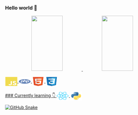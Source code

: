 ### Hello world 👋

<div align="center">
  <a href="https://github.com/caio-sp">
  <img height="180em" width="45%" src="https://github-readme-stats.vercel.app/api?username=caio-sp&show_icons=true&theme=dark&include_all_commits=true&count_private=true"/>
  <img height="180em" width="45%" src="https://github-readme-stats.vercel.app/api/top-langs/?username=caio-sp&layout=compact&langs_count=7&theme=dark"/>
</div>

<div style="display: inline_block"><br>
  <img align="center" alt="Caio-Js" height="30" width="40" src="https://raw.githubusercontent.com/devicons/devicon/master/icons/javascript/javascript-plain.svg">
  <img align="center" alt="Caio-Php" height="30" width="40" src="https://raw.githubusercontent.com/devicons/devicon/master/icons/php/php-plain.svg">
  
  <img align="center" alt="Caio-HTML" height="30" width="40" src="https://raw.githubusercontent.com/devicons/devicon/master/icons/html5/html5-original.svg">
  <img align="center" alt="Caio-CSS" height="30" width="40" src="https://raw.githubusercontent.com/devicons/devicon/master/icons/css3/css3-original.svg">
 </div> 
 <div style="display: inline_block"><br>
  ### Currently learning 👇
  <img align="center" alt="Caio-React" height="30" width="40" src="https://raw.githubusercontent.com/devicons/devicon/master/icons/react/react-original.svg">
  <img align="center" alt="Rafa-Python" height="30" width="40" src="https://raw.githubusercontent.com/devicons/devicon/master/icons/python/python-original.svg">
  
  <!--<img align="right" alt="Rafa-pic" height="150" style="border-radius:50px;" src="https://media.discordapp.net/attachments/639956127056134178/890373478988013628/Publicacoes_Instagram_1_1.png?width=676&height=676">-->
</div>

![GitHub Snake ](https://github.com/caio-sp/caio-sp/blob/output/github-contribution-grid-snake-dark.svg)

<!--
**caio-sp/caio-sp** is a ✨ _special_ ✨ repository because its `README.md` (this file) appears on your GitHub profile.

Here are some ideas to get you started:

- 🔭 I’m currently working on ...
- 🌱 I’m currently learning ...
- 👯 I’m looking to collaborate on ...
- 🤔 I’m looking for help with ...
- 💬 Ask me about ...
- 📫 How to reach me: ...
- 😄 Pronouns: ...
- ⚡ Fun fact: ...
-->
